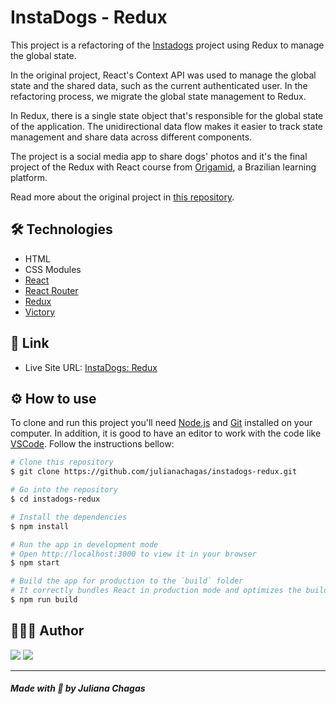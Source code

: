 # InstaDogs - Redux

This project is a refactoring of the [Instadogs](https://github.com/julianachagas/instadogs) project using Redux to manage the global state.

In the original project, React's Context API was used to manage the global state and the shared data, such as the current authenticated user. In the refactoring process, we migrate the global state management to Redux.

In Redux, there is a single state object that's responsible for the global state of the application. The unidirectional data flow makes it easier to track state management and share data across different components.

The project is a social media app to share dogs' photos and it's the final project of the Redux with React course from [Origamid](https://www.origamid.com/curso/redux-com-react/), a Brazilian learning platform.

Read more about the original project in [this repository](https://github.com/julianachagas/instadogs).

## 🛠️ Technologies

- HTML
- CSS Modules
- [React](https://pt-br.reactjs.org/)
- [React Router](https://reactrouter.com/en/main)
- [Redux](https://redux.js.org/)
- [Victory](https://formidable.com/open-source/victory/)

## 🔗 Link

- Live Site URL: [InstaDogs: Redux](https://instadogs-redux.netlify.app/)

## ⚙️ How to use

To clone and run this project you'll need [Node.js](https://nodejs.org/en/) and [Git](https://git-scm.com) installed on your computer. In addition, it is good to have an editor to work with the code like [VSCode](https://code.visualstudio.com/). Follow the instructions bellow:

```bash
# Clone this repository
$ git clone https://github.com/julianachagas/instadogs-redux.git

# Go into the repository
$ cd instadogs-redux

# Install the dependencies
$ npm install

# Run the app in development mode
# Open http://localhost:3000 to view it in your browser
$ npm start

# Build the app for production to the `build` folder
# It correctly bundles React in production mode and optimizes the build for the best performance.
$ npm run build

```

## 👩🏻‍💻 Author

<a href="https://www.linkedin.com/in/juliana--chagas/" target="_blank"><img src="https://img.shields.io/badge/LinkedIn-0077B5?style=for-the-badge&logo=linkedin&logoColor=white"></a>
<a href="https://twitter.com/JulianaCoding" target="_blank"><img src="https://img.shields.io/badge/Twitter-1DA1F2?style=for-the-badge&logo=twitter&logoColor=white"></a>

---

##### Made with 💜 by Juliana Chagas
